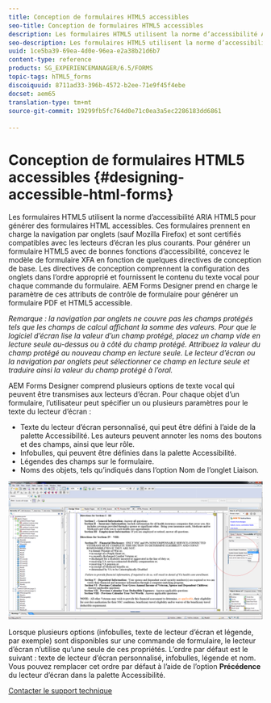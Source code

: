 ```yaml
---
title: Conception de formulaires HTML5 accessibles
seo-title: Conception de formulaires HTML5 accessibles
description: Les formulaires HTML5 utilisent la norme d’accessibilité ARIA HTML5. Ces formulaires prennent en charge la navigation par onglets et sont certifiés pour être compatibles avec les lecteurs d’écran courants.
seo-description: Les formulaires HTML5 utilisent la norme d’accessibilité ARIA HTML5. Ces formulaires prennent en charge la navigation par onglets et sont certifiés pour être compatibles avec les lecteurs d’écran courants.
uuid: 1ce5ba39-69ea-4d0e-96ea-e2a38b21d6b7
content-type: reference
products: SG_EXPERIENCEMANAGER/6.5/FORMS
topic-tags: hTML5_forms
discoiquuid: 8711ad33-396b-4572-b2ee-71e9f45f4ebe
docset: aem65
translation-type: tm+mt
source-git-commit: 19299fb5fc764d0e71c0ea3a5ec2286183dd6861

---
```



# Conception de formulaires HTML5 accessibles {#designing-accessible-html-forms}

Les formulaires HTML5 utilisent la norme d’accessibilité ARIA HTML5 pour générer des formulaires HTML accessibles. Ces formulaires prennent en charge la navigation par onglets (sauf Mozilla Firefox) et sont certifiés compatibles avec les lecteurs d’écran les plus courants. Pour générer un formulaire HTML5 avec de bonnes fonctions d’accessibilité, concevez le modèle de formulaire XFA en fonction de quelques directives de conception de base. Les directives de conception comprennent la configuration des onglets dans l’ordre approprié et fournissent le contenu du texte vocal pour chaque commande du formulaire. AEM Forms Designer prend en charge le paramètre de ces attributs de contrôle de formulaire pour générer un formulaire PDF et HTML5 accessible.

*Remarque : la navigation par onglets ne couvre pas les champs protégés tels que les champs de calcul affichant la somme des valeurs. Pour que le logiciel d’écran lise la valeur d’un champ protégé, placez un champ vide en lecture seule au-dessus ou à côté du champ protégé. Attribuez la valeur du champ protégé au nouveau champ en lecture seule. Le lecteur d’écran ou la navigation par onglets peut sélectionner ce champ en lecture seule et traduire ainsi la valeur du champ protégé à l’oral.*

AEM Forms Designer comprend plusieurs options de texte vocal qui peuvent être transmises aux lecteurs d’écran. Pour chaque objet d’un formulaire, l’utilisateur peut spécifier un ou plusieurs paramètres pour le texte du lecteur d’écran :

* Texte du lecteur d’écran personnalisé, qui peut être défini à l’aide de la palette Accessibilité. Les auteurs peuvent annoter les noms des boutons et des champs, ainsi que leur rôle.
* Infobulles, qui peuvent être définies dans la palette Accessibilité.
* Légendes des champs sur le formulaire.
* Noms des objets, tels qu’indiqués dans l’option Nom de l’onglet Liaison.

![accessibilité](assets/accessibility.png)

Lorsque plusieurs options (infobulles, texte de lecteur d’écran et légende, par exemple) sont disponibles sur une commande de formulaire, le lecteur d’écran n’utilise qu’une seule de ces propriétés. L’ordre par défaut est le suivant : texte de lecteur d’écran personnalisé, infobulles, légende et nom. Vous pouvez remplacer cet ordre par défaut à l’aide de l’option **Précédence** du lecteur d’écran dans la palette Accessibilité.

[Contacter le support technique](https://www.adobe.com/account/sign-in.supportportal.html)
